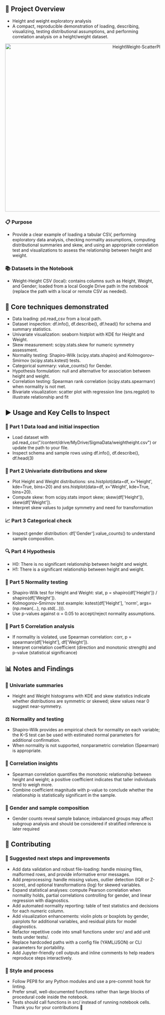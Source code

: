 ## 📐 Project Overview
- Height and weight exploratory analysis
- A compact, reproducible demonstration of loading, describing, visualizing, testing distributional assumptions, and performing correlation analysis on a height/weight dataset.

<p align="center">
<img width="852" height="547" alt="HeightWeight-ScatterPlot" src="https://github.com/user-attachments/assets/44e60e39-58ec-4564-a783-902b9151cd85" />
</p>


### 📋 Purpose
- Provide a clear example of loading a tabular CSV, performing exploratory data analysis, checking normality assumptions, computing distributional summaries and skew, and using an appropriate correlation test and visualizations to assess the relationship between height and weight.


### 📚 Datasets in the Notebook
- Weight-Height CSV (local): contains columns such as Height, Weight, and Gender; loaded from a local Google Drive path in the notebook (replace the path with a local or remote CSV as needed).


## 🧰 Core techniques demonstrated
- Data loading: pd.read_csv from a local path.
- Dataset inspection: df.info(), df.describe(), df.head() for schema and summary statistics.
- Univariate visualization: seaborn histplot with KDE for Height and Weight.
- Skew measurement: scipy.stats.skew for numeric symmetry assessment.
- Normality testing: Shapiro-Wilk (scipy.stats.shapiro) and Kolmogorov–Smirnov (scipy.stats.kstest) tests.
- Categorical summary: value_counts() for Gender.
- Hypothesis formulation: null and alternative for association between height and weight.
- Correlation testing: Spearman rank correlation (scipy.stats.spearmanr) when normality is not met.
- Bivariate visualization: scatter plot with regression line (sns.regplot) to illustrate relationship and fit


## ▶️ Usage and Key Cells to Inspect
### 🧪 Part 1 Data load and initial inspection
- Load dataset with pd.read_csv("/content/drive/MyDrive/SigmaData/weightheight.csv") or update the path to your file.
- Inspect schema and sample rows using df.info(), df.describe(), df.head(3)

### 🧾 Part 2 Univariate distributions and skew
- Plot Height and Weight distributions: sns.histplot(data=df, x='Height', kde=True, bins=20) and sns.histplot(data=df, x='Weight', kde=True, bins=20).
- Compute skew: from scipy.stats import skew; skew(df['Height']), skew(df['Weight']).
- Interpret skew values to judge symmetry and need for transformation

### 📈 Part 3 Categorical check
- Inspect gender distribution: df['Gender'].value_counts() to understand sample composition.

### 🔍 Part 4 Hypothesis
- H0: There is no significant relationship between height and weight.
- H1: There is a significant relationship between height and weight.

### 🔬 Part 5 Normality testing
- Shapiro-Wilk test for Height and Weight: stat, p = shapiro(df['Height']) / shapiro(df['Weight']).
- Kolmogorov–Smirnov test example: kstest(df['Height'], 'norm', args=(np.mean(...), np.std(...))).
- Use p-values against α = 0.05 to accept/reject normality assumptions.

### 🧭 Part 5 Correlation analysis
- If normality is violated, use Spearman correlation: corr, p = spearmanr(df['Height'], df['Weight']).
- Interpret correlation coefficient (direction and monotonic strength) and p-value (statistical significance)

  
## 📊 Notes and Findings
### 📌 Univariate summaries
- Height and Weight histograms with KDE and skew statistics indicate whether distributions are symmetric or skewed; skew values near 0 suggest near-symmetry.

### ⚖️ Normality and testing
- Shapiro-Wilk provides an empirical check for normality on each variable; the K–S test can be used with estimated normal parameters for additional confirmation.
- When normality is not supported, nonparametric correlation (Spearman) is appropriate.

### 🔗 Correlation insights
- Spearman correlation quantifies the monotonic relationship between height and weight; a positive coefficient indicates that taller individuals tend to weigh more.
- Combine coefficient magnitude with p-value to conclude whether the relationship is statistically significant in the sample.

### 🧾 Gender and sample composition
- Gender counts reveal sample balance; imbalanced groups may affect subgroup analysis and should be considered if stratified inference is later required

  
## 🤝 Contributing
### 🚀 Suggested next steps and improvements
- Add data validation and robust file-loading: handle missing files, malformed rows, and provide informative error messages.
- Add preprocessing: handle missing values, outlier detection (IQR or Z-score), and optional transformations (log) for skewed variables.
- Expand statistical analyses: compute Pearson correlation when normality holds, partial correlations controlling for gender, and linear regression with diagnostics.
- Add automated normality reporting: table of test statistics and decisions for each numeric column.
- Add visualization enhancements: violin plots or boxplots by gender, pairplots for additional variables, and residual plots for model diagnostics.
- Refactor repetitive code into small functions under src/ and add unit tests under tests/.
- Replace hardcoded paths with a config file (YAML/JSON) or CLI parameters for portability.
- Add Jupyter-friendly cell outputs and inline comments to help readers reproduce steps interactively.

### 🧭 Style and process
- Follow PEP8 for any Python modules and use a pre-commit hook for linting.
- Prefer small, well-documented functions rather than large blocks of procedural code inside the notebook.
- Tests should call functions in src/ instead of running notebook cells.
Thank you for your contributions 🎉







